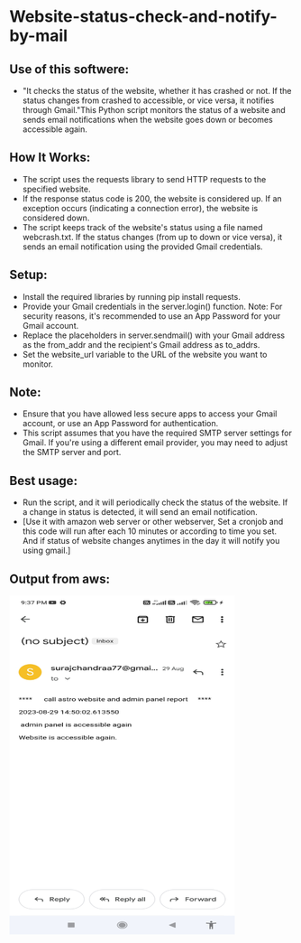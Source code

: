 # Website-status-check-and-notify-by-mail

## Use of this softwere:
- "It checks the status of the website, whether it has crashed or not. If the status changes from crashed to accessible, or vice versa, it notifies through Gmail."This Python script monitors the status of a website and sends email notifications when the website goes down or becomes accessible again.

## How It Works:
- The script uses the requests library to send HTTP requests to the specified website. 
- If the response status code is 200, the website is considered up. If an exception occurs (indicating a connection error), the website is considered down.
- The script keeps track of the website's status using a file named webcrash.txt. If the status changes (from up to down or vice versa), it sends an email notification using the provided Gmail credentials.

## Setup:
- Install the required libraries by running pip install requests.
- Provide your Gmail credentials in the server.login() function. Note: For security reasons, it's recommended to use an App Password for your Gmail account.
- Replace the placeholders in server.sendmail() with your Gmail address as the from_addr and the recipient's Gmail address as to_addrs.
- Set the website_url variable to the URL of the website you want to monitor.

## Note:
- Ensure that you have allowed less secure apps to access your Gmail account, or use an App Password for authentication.
- This script assumes that you have the required SMTP server settings for Gmail. If you're using a different email provider, you may need to adjust the SMTP server and port.


## Best usage:
- Run the script, and it will periodically check the status of the website. If a change in status is detected, it will send an email notification.
- [Use it with amazon web server or other webserver, Set a cronjob and this code will run after each 10 minutes or according to time you set. And if status of website changes anytimes in the day it will notify you using gmail.]

## Output from aws:
<img src="https://github.com/Surajchandraa/Website-status-check-and-notify-by-mail/blob/main/screenshots_of_output/1694707998134.jpg" width="400" height="600">


